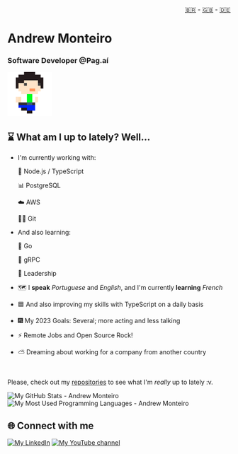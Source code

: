 <p align="right">
  <a href="README.pt.md">🇧🇷</a> - <a href="README.md">🇬🇧</a> - <a href="README.de.md">🇩🇪</a>
</p>

# Andrew Monteiro

### Software Developer @Pag.aí

<img src="https://raw.githubusercontent.com/Andrew-2609/mec-man/main/logo-gif.gif" alt="Mec-Man logo" width="100" height="100" />

## ⌛ What am I up to lately? Well...

- I'm currently working with:

  🤖 Node.js / TypeScript

  📊 PostgreSQL

  ☁️ AWS

  👨‍💻 Git

- And also learning:

  🐹 Go

  📡 gRPC

  🥇 Leadership

- 🗺 I **speak** *Portuguese* and *English*, and I'm currently **learning** *French*
- 🟦 And also improving my skills with TypeScript on a daily basis
- 🎆 My 2023 Goals: Several; more acting and less talking
- ⚡ Remote Jobs and Open Source Rock!
- ⛅ Dreaming about working for a company from another country

<br/>

Please, check out my [repositories](https://github.com/Andrew-2609?tab=repositories) to see what I'm *really* up to lately :v.

<p align="left">
 <img alt="My GitHub Stats - Andrew Monteiro" src="https://github-readme-stats.vercel.app/api?username=andrew-2609&show_icons=true&hide_border=true&theme=tokyonight&count_private=true" height="190"> 
 <img alt="My Most Used Programming Languages - Andrew Monteiro" src="https://github-readme-stats.vercel.app/api/top-langs/?username=andrew-2609&layout=compact&hide_border=true&langs_count=8&theme=tokyonight&exclude_repo=Eccezionale-MVC,CorporacaoUmbrella,diversos,projetos">
</p>

## 🌐 Connect with me
<a href="https://www.linkedin.com/in/andrew-2609/" target="_blank"><img alt="My LinkedIn" src="https://img.shields.io/badge/-LinkedIn-%230077B5?style=for-the-badge&logo=linkedin&logoColor=white"></a>
<a href="https://www.youtube.com/channel/UCmQ39rZeUW3dxMiSjm6YX7Q" target="_blank"><img alt="My YouTube channel" src="https://img.shields.io/badge/YouTube-FF0000?style=for-the-badge&logo=youtube&logoColor=white"></a>
